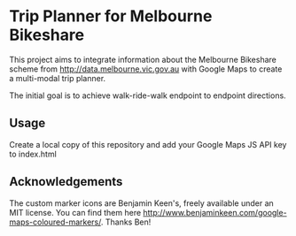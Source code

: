 Trip Planner for Melbourne Bikeshare
====================================

This project aims to integrate information about the Melbourne Bikeshare scheme from http://data.melbourne.vic.gov.au with Google Maps to create a multi-modal trip planner.

The initial goal is to achieve walk-ride-walk endpoint to endpoint directions.

Usage
-----
Create a local copy of this repository and add your Google Maps JS API key to index.html

Acknowledgements
----------------
The custom marker icons are Benjamin Keen's, freely available under an MIT license. You can find them here http://www.benjaminkeen.com/google-maps-coloured-markers/. Thanks Ben!
